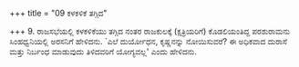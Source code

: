 +++
title = "09 ಕಳಕಳಿಕೆ ತಗ್ಗಿದ"

+++
9. ರಾಜಸಭೆಯಲ್ಲಿ ಕಳಕಳಿಕೆಯು ತಗ್ಗಿದ ನಂತರ ರಾಜಕುಲಕ್ಕೆ (ಕ್ಷತ್ರಿಯರಿಗೆ) ಕೊಡಲಿಯಂತಿದ್ದ ಪರಶುರಾಮನು ಸಿಂಹಧ್ವನಿಯಲ್ಲಿ ಅರಸನಿಗೆ ಹೇಳಿದನು. `ಎಲೆ ದುರ್ಯೋಧನ, ಕೃಷ್ಣನನ್ನು ನೋಯಿಸುವರೆ? ಈ ಅಧಿಕವಾದ ದುರಾಸೆ ಮತ್ತು ನಿರ್ಬಂಧ ಮಾಡುವುದು  ತಿಳಿದವರಿಗೆ ಯೋಗ್ಯವಲ್ಲ' ಎಂದು ಹೇಳಿದನು.
